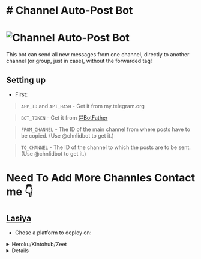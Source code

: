 # # Channel Auto-Post Bot
# ![Channel Auto-Post Bot](https://telegra.ph/file/1eca514b5e6202b1d92b3.jpg)

This bot can send all new messages from one channel, directly to another channel (or group, just in case), without the forwarded tag!

## Setting up 

* First:

> `APP_ID` and `API_HASH` - Get it from my.telegram.org   

> `BOT_TOKEN` - Get it from [@BotFather](https://t.me/BotFather)   

> `FROM_CHANNEL` - The ID of the main channel from where posts have to be copied. (Use @chnlidbot to get it.)   

> `TO_CHANNEL` - The ID of the channel to which the posts are to be sent. (Use @chnlidbot to get it.)   

# Need To Add More Channles Contact me  👇

## [Lasiya](t.me/Danuma_admin_bot)

* Chose a platform to deploy on:

<details>

<summary>Heroku/Kintohub/Zeet</summary>

<br>

Add the above values to the environment vars and deploy the bot.

</details>

<details>

## Usage

Add the bot to both channels with admin permission, and thats it!

All new messages will be auto-posted!!

Visit [@Dbotai](https://t.me/Dbotai) for help.

## Credits

> [xditya](https://github.com/xditya)
  
